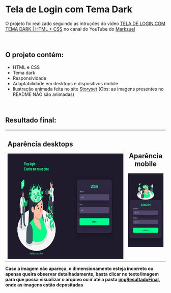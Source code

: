 # Tela de Login com Tema Dark

 <div>
<p>
O projeto foi realizado seguindo as intruções do vídeo <a href="https://www.youtube.com/watch?v=69-WfrVBli8&list=PLYOu_6V97DNvJTfT3wZCSZIcqJ11aFqax&index=134">TELA DE LOGIN COM TEMA DARK | HTML + CSS</a> no canal do YouTube do <a href="https://www.youtube.com/channel/UCdo5Euk5c2GKCOfQ0d_gKOg">Markzuel</a>
</p><br>
  </div>

<div>
  <h2>O projeto contém:</h2>
<ul>
  <li>HTML e CSS</li>
  <li>Tema dark</li>
  <li>Responsividade</li>
  <li>Adaptabilidade em desktops e dispositivos mobile</li>
  <li>Ilustração animada feita no site <a href="https://storyset.com/people">Storyset</a> (Obs: as imagens presentes no README NÃO são animadas)</li>
</ul><br>
  </div>
 
<div>
  <h2>Resultado final:</h2>
<table border="0" width="100%"
cellpadding="10">
<tr>

<td width="" valign="top">
 <h2>Aparência desktops</h2>
<img height="330px" src="https://github.com/BeAndy-cyber/Tela_de_Login-Tema_Dark/blob/main/imgResultadoFinal/Desktop-tela-de-login-tema-dark.jpg" alt="Representação da aparência da tela de login em um computador"/> 
</td>

<td width="25%" align="center">
<h2>Aparência mobile</h2>
<img   width="200px" src="https://github.com/BeAndy-cyber/Tela_de_Login-Tema_Dark/blob/main/imgResultadoFinal/telaLogin(Samsung%20Galaxy%20S8%2B).jpg" alt="Representação da aparência da tela de login em um dispositivo Samsung Galaxy S8"/> 
</td>

</tr>
</table>
   
  <p><b>Caso a imagem não apareça, o dimensionamento esteja incorreto ou apenas queira observar detalhadamente, basta clicar no texto/imagem para que possa visualizar o arquivo ou ir até a pasta <a href="https://github.com/BeAndy-cyber/Tela_de_Login-Tema_Dark/tree/main/imgResultadoFinal">imgResultadoFinal</a>, onde as imagens estão depositadas</b></p>
  </div>




